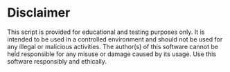 # Disclaimer

This script is provided for educational and testing purposes only. It is intended to be used in a controlled environment and should not be used for any illegal or malicious activities. The author(s) of this software cannot be held responsible for any misuse or damage caused by its usage. Use this software responsibly and ethically.
